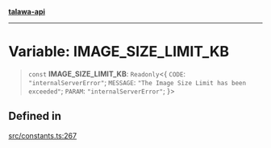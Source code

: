 [**talawa-api**](../../README.md)

***

# Variable: IMAGE\_SIZE\_LIMIT\_KB

> `const` **IMAGE\_SIZE\_LIMIT\_KB**: `Readonly`\<\{ `CODE`: `"internalServerError"`; `MESSAGE`: `"The Image Size Limit has been exceeded"`; `PARAM`: `"internalServerError"`; \}\>

## Defined in

[src/constants.ts:267](https://github.com/Suyash878/talawa-api/blob/b5a9d8b4a1ea678a3d6f5b710b3721f91a3052fc/src/constants.ts#L267)
